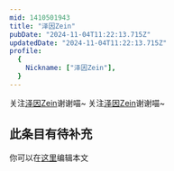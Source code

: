 ```yaml
---
mid: 1410501943
title: "泽因Zein"
pubDate: "2024-11-04T11:22:13.715Z"
updatedDate: "2024-11-04T11:22:13.715Z"
profile:
  {
    Nickname: ["泽因Zein"],
  }
---
```


关注[泽因Zein](https://space.bilibili.com/1410501943)谢谢喵~ 关注[泽因Zein](https://space.bilibili.com/1410501943)谢谢喵~

## 此条目有待补充
你可以在[这里](https://github.com/Yuhanawa/VTuber.ICU-Content/edit/master/v/泽因Zein/index.md)编辑本文
